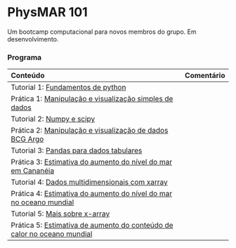 # PhysMAR 101
Um bootcamp computacional para novos membros do grupo. Em desenvolvimento.


### Programa
| Conteúdo         | Comentário                             |
|:--------------------------|:---------------------------------|
| Tutorial 1: [Fundamentos de python](python/01_python_basico.ipynb)       |           |
| Prática 1: [Manipulação e visualização simples de dados](python/02_visualizacao_dados_saildrones.ipynb)       |           |
| Tutorial 2: [Numpy e scipy](python/03_numpy_and_scipy.ipynb)       |           |
| Prática 2: [Manipulação e visualização de dados BCG Argo](python/04_visualizacao_perfis_argo.ipynb)       |           |
| Tutorial 3: [Pandas para dados tabulares](python/05_pandas.ipynb)| |
| Prática 3: [Estimativa do aumento do nível do mar em Cananéia](python/06_nivel_do_mar_cananeia.ipynb) | |
| Tutorial 4: [Dados multidimensionais com xarray](python/07_intro_xarray.ipynb) | |
| Prática 4: [Estimativa do aumento do nível do mar no oceano mundial](python/08_niveldomar_altimetro.ipynb) | |
| Tutorial 5: [Mais sobre x-array](python/09_mais_sobre_xarray.ipynb) | |
| Prática 5: [Estimativa de aumento do conteúdo de calor no oceano mundial](python/10_conteudodecalor_oceano.ipynb) | |
